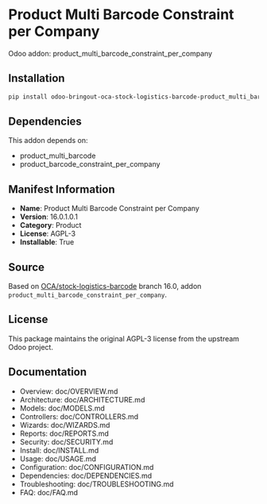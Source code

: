 # Product Multi Barcode Constraint per Company

Odoo addon: product_multi_barcode_constraint_per_company

## Installation

```bash
pip install odoo-bringout-oca-stock-logistics-barcode-product_multi_barcode_constraint_per_company
```

## Dependencies

This addon depends on:
- product_multi_barcode
- product_barcode_constraint_per_company

## Manifest Information

- **Name**: Product Multi Barcode Constraint per Company
- **Version**: 16.0.1.0.1
- **Category**: Product
- **License**: AGPL-3
- **Installable**: True

## Source

Based on [OCA/stock-logistics-barcode](https://github.com/OCA/stock-logistics-barcode) branch 16.0, addon `product_multi_barcode_constraint_per_company`.

## License

This package maintains the original AGPL-3 license from the upstream Odoo project.

## Documentation

- Overview: doc/OVERVIEW.md
- Architecture: doc/ARCHITECTURE.md
- Models: doc/MODELS.md
- Controllers: doc/CONTROLLERS.md
- Wizards: doc/WIZARDS.md
- Reports: doc/REPORTS.md
- Security: doc/SECURITY.md
- Install: doc/INSTALL.md
- Usage: doc/USAGE.md
- Configuration: doc/CONFIGURATION.md
- Dependencies: doc/DEPENDENCIES.md
- Troubleshooting: doc/TROUBLESHOOTING.md
- FAQ: doc/FAQ.md
